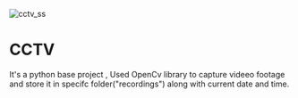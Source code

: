 ![cctv_ss](https://user-images.githubusercontent.com/49247449/154840931-ca971e5f-3313-4d8a-8fc4-2612c006d8ec.png)
# CCTV
It's a python base project , Used OpenCv library to capture videeo footage and store it in specifc folder("recordings") along with current date and time.
